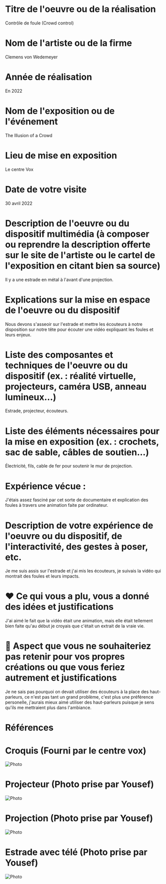 # Titre de l'oeuvre ou de la réalisation
Contrôle de foule (Crowd control)
#  Nom de l'artiste ou de la firme
Clemens von Wedemeyer
# Année de réalisation
 En 2022
# Nom de l'exposition ou de l'événement
The Illusion of a Crowd
 # Lieu de mise en exposition
Le centre Vox
# Date de votre visite
30 avril 2022
 # Description de l'oeuvre ou du dispositif multimédia (à composer ou reprendre la description offerte sur le site de l'artiste ou le cartel de l'exposition en citant bien sa source)
Il y a une estrade en métal à l'avant d'une projection.
 # Explications sur la mise en espace de l'oeuvre ou du dispositif 
Nous devons s'asseoir sur l'estrade et mettre les écouteurs à notre disposition sur notre tête pour écouter une vidéo expliquant les foules et leurs enjeux.
 # Liste des composantes et techniques de l'oeuvre ou du dispositif (ex. : réalité virtuelle, projecteurs, caméra USB, anneau lumineux...)
Estrade, projecteur, écouteurs.
 # Liste des éléments nécessaires pour la mise en exposition (ex. : crochets, sac de sable, câbles de soutien...)
Électricité, fils, cable de fer pour soutenir le mur de projection.
 # Expérience vécue :
J'étais assez fasciné par cet sorte de documentaire et explication des foules à travers une animation faite par ordinateur.
 # Description de votre expérience de l'oeuvre ou du dispositif, de l'interactivité, des gestes à poser, etc.
Je me suis assis sur l'estrade et j'ai mis les écouteurs, je suivais la vidéo qui montrait des foules et leurs impacts.
 # ❤️ Ce qui vous a plu, vous a donné des idées et justifications
J'ai aimé le fait que la vidéo était une animation, mais elle était tellement bien faite qu'au début je croyais que c'était un extrait de la vraie vie.
 # 🤔 Aspect que vous ne souhaiteriez pas retenir pour vos propres créations ou que vous feriez autrement et justifications
Je ne sais pas pourquoi on devait utiliser des écouteurs à la place des haut-parleurs, ce n'est pas tant un grand problème, c'est plus une préférence personelle, j'aurais mieux aimé utiliser des haut-parleurs puisque je sens qu'ils me mettraient plus dans l'ambiance.
# Références
# Croquis (Fourni par le centre vox)
![Photo](https://github.com/eti45/porfolio_janelle_di_vincenzi_etienne/blob/main/oral_illusion_foule/medias/Croquis.jpg)
# Projecteur (Photo prise par Yousef)
![Photo](https://github.com/eti45/porfolio_janelle_di_vincenzi_etienne/blob/main/oral_illusion_foule/medias/Projecteur.jpg)
# Projection (Photo prise par Yousef)
![Photo](https://github.com/eti45/porfolio_janelle_di_vincenzi_etienne/blob/main/oral_illusion_foule/medias/Projection.jpg)
# Estrade avec télé (Photo prise par Yousef)
![Photo](https://github.com/eti45/porfolio_janelle_di_vincenzi_etienne/blob/main/oral_illusion_foule/medias/Estrade%20avec%20t%C3%A9l%C3%A9.jpg)
